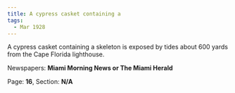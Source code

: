 ```yaml
---  
title: A cypress casket containing a  
tags:  
  - Mar 1928  
---  
```

  
A cypress casket containing a skeleton is exposed by tides about 600 yards from the Cape Florida lighthouse.  
  
Newspapers: **Miami Morning News or The Miami Herald**  
  
Page: **16**, Section: **N/A** 
